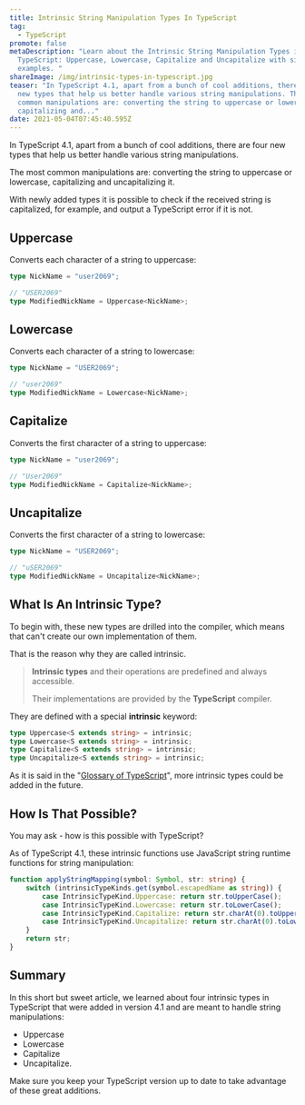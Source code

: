 ```yaml
---
title: Intrinsic String Manipulation Types In TypeScript
tag:
  - TypeScript
promote: false
metaDescription: "Learn about the Intrinsic String Manipulation Types in
  TypeScript: Uppercase, Lowercase, Capitalize and Uncapitalize with simple code
  examples. "
shareImage: /img/intrinsic-types-in-typescript.jpg
teaser: "In TypeScript 4.1, apart from a bunch of cool additions, there are four
  new types that help us better handle various string manipulations. The most
  common manipulations are: converting the string to uppercase or lowercase,
  capitalizing and..."
date: 2021-05-04T07:45:40.595Z
---
```

In TypeScript 4.1, apart from a bunch of cool additions, there are four new types that help us better handle various string manipulations. 

The most common manipulations are: converting the string to uppercase or lowercase, capitalizing and uncapitalizing it. 

With newly added types it is possible to check if the received string is capitalized, for example, and output a TypeScript error if it is not.

## Uppercase

Converts each character of a string to uppercase:

```typescript
type NickName = "user2069";

// "USER2069"
type ModifiedNickName = Uppercase<NickName>;
```

## Lowercase

Converts each character of a string to lowercase:

```typescript
type NickName = "USER2069";

// "user2069"
type ModifiedNickName = Lowercase<NickName>;
```

## Capitalize

Converts the first character of a string to uppercase:

```typescript
type NickName = "user2069";

// "User2069"
type ModifiedNickName = Capitalize<NickName>;
```

## Uncapitalize

Converts the first character of a string to lowercase:

```typescript
type NickName = "USER2069";

// "uSER2069"
type ModifiedNickName = Uncapitalize<NickName>;
```

## What Is An Intrinsic Type?

To begin with, these new types are drilled into the compiler, which means that can't create our own implementation of them.

That is the reason why they are called intrinsic.

> **Intrinsic types** and their operations are predefined and always accessible. 
>
> Their implementations are provided by the **TypeScript** compiler.

They are defined with a special **intrinsic** keyword:

```typescript
type Uppercase<S extends string> = intrinsic;
type Lowercase<S extends string> = intrinsic;
type Capitalize<S extends string> = intrinsic;
type Uncapitalize<S extends string> = intrinsic;
```

As it is said in the "[Glossary of TypeScript](https://gist.github.com/ruizb/55e1fc37cb198dccfdaf81450c3ebd43#intrinsic-type)", more intrinsic types could be added in the future.

## How Is That Possible?

You may ask - how is this possible with TypeScript?

As of TypeScript 4.1, these intrinsic functions use JavaScript string runtime functions for string manipulation:

```typescript
function applyStringMapping(symbol: Symbol, str: string) {
    switch (intrinsicTypeKinds.get(symbol.escapedName as string)) {
        case IntrinsicTypeKind.Uppercase: return str.toUpperCase();
        case IntrinsicTypeKind.Lowercase: return str.toLowerCase();
        case IntrinsicTypeKind.Capitalize: return str.charAt(0).toUpperCase() + str.slice(1);
        case IntrinsicTypeKind.Uncapitalize: return str.charAt(0).toLowerCase() + str.slice(1);
    }
    return str;
}
```

## Summary

In this short but sweet article, we learned about four intrinsic types in TypeScript that were added in version 4.1 and are meant to handle string manipulations:

* Uppercase
* Lowercase
* Capitalize
* Uncapitalize.

Make sure you keep your TypeScript version up to date to take advantage of these great additions.